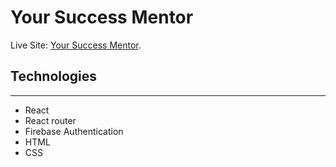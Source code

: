 # Your Success Mentor

Live Site: [Your Success Mentor](https://github.com/facebook/create-react-app).

## Technologies
***
* React 
* React router
* Firebase Authentication
* HTML
* CSS
